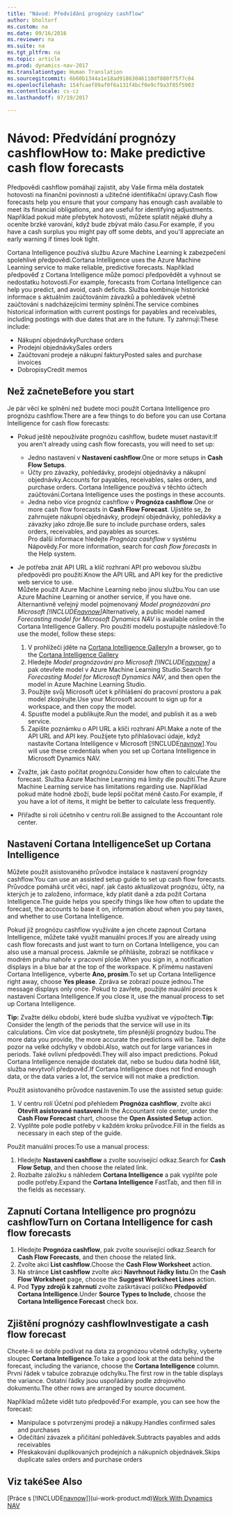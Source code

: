 ```yaml
---
title: "Návod: Předvídání prognózy cashflow"
author: bholtorf
ms.custom: na
ms.date: 09/16/2016
ms.reviewer: na
ms.suite: na
ms.tgt_pltfrm: na
ms.topic: article
ms.prod: dynamics-nav-2017
ms.translationtype: Human Translation
ms.sourcegitcommit: 6b60b1344a1e18ad91863046110df880f75f7c04
ms.openlocfilehash: 154fcaef89af0f6a131f4bcf0e9cf9a3f85f5903
ms.contentlocale: cs-cz
ms.lasthandoff: 07/19/2017

---
```


# <a name="how-to-make-predictive-cash-flow-forecasts"></a><span data-ttu-id="54981-102">Návod: Předvídání prognózy cashflow</span><span class="sxs-lookup"><span data-stu-id="54981-102">How to: Make predictive cash flow forecasts</span></span>
<span data-ttu-id="54981-103">Předpovědi cashflow pomáhají zajistit, aby Vaše firma měla dostatek hotovosti na finanční povinnosti a užitečné identifikační úpravy.</span><span class="sxs-lookup"><span data-stu-id="54981-103">Cash flow forecasts help you ensure that your company has enough cash available to meet its financial obligations, and are useful for identifying adjustments.</span></span> <span data-ttu-id="54981-104">Například pokud máte přebytek hotovosti, můžete splatit nějaké dluhy a oceníte brzké varování, když bude zbývat málo času.</span><span class="sxs-lookup"><span data-stu-id="54981-104">For example, if you have a cash surplus you might pay off some debts, and you'll appreciate an early warning if times look tight.</span></span> 

<span data-ttu-id="54981-105">Cortana Intelligence používá službu Azure Machine Learning k zabezpečení spolehlivé předpovědi.</span><span class="sxs-lookup"><span data-stu-id="54981-105">Cortana Intelligence uses the Azure Machine Learning service to make reliable, predictive forecasts.</span></span> <span data-ttu-id="54981-106">Například předpověď z Cortana Intelligence může pomoci předpovědět a vyhnout se nedostatku hotovosti.</span><span class="sxs-lookup"><span data-stu-id="54981-106">For example, forecasts from Cortana Intelligence can help you predict, and avoid, cash deficits.</span></span> <span data-ttu-id="54981-107">Služba kombinuje historické informace s aktuálním zaúčtováním závazků a pohledávek včetně zaúčtování s nadcházejícími termíny splnění.</span><span class="sxs-lookup"><span data-stu-id="54981-107">The service combines historical information with current postings for payables and receivables, including postings with due dates that are in the future.</span></span> <span data-ttu-id="54981-108">Ty zahrnují:</span><span class="sxs-lookup"><span data-stu-id="54981-108">These include:</span></span>
* <span data-ttu-id="54981-109">Nákupní objednávky</span><span class="sxs-lookup"><span data-stu-id="54981-109">Purchase orders</span></span>
* <span data-ttu-id="54981-110">Prodejní objednávky</span><span class="sxs-lookup"><span data-stu-id="54981-110">Sales orders</span></span>
* <span data-ttu-id="54981-111">Zaúčtovaní prodeje a nákupní faktury</span><span class="sxs-lookup"><span data-stu-id="54981-111">Posted sales and purchase invoices</span></span>
* <span data-ttu-id="54981-112">Dobropisy</span><span class="sxs-lookup"><span data-stu-id="54981-112">Credit memos</span></span>

## <a name="before-you-start"></a><span data-ttu-id="54981-113">Než začnete</span><span class="sxs-lookup"><span data-stu-id="54981-113">Before you start</span></span>  
<span data-ttu-id="54981-114">Je pár věcí ke splnění než budete moci použít Cortana Intelligence pro prognózu cashflow.</span><span class="sxs-lookup"><span data-stu-id="54981-114">There are a few things to do before you can use Cortana Intelligence for cash flow forecasts:</span></span> 
* <span data-ttu-id="54981-115">Pokud ještě nepoužíváte prognózu cashflow, budete muset nastavit:</span><span class="sxs-lookup"><span data-stu-id="54981-115">If you aren't already using cash flow forecasts, you will need to set up:</span></span>
    * <span data-ttu-id="54981-116">Jedno nastavení v **Nastavení cashflow**.</span><span class="sxs-lookup"><span data-stu-id="54981-116">One or more setups in **Cash Flow Setups**.</span></span> 
    * <span data-ttu-id="54981-117">Účty pro závazky, pohledávky, prodejní objednávky a nákupní objednávky.</span><span class="sxs-lookup"><span data-stu-id="54981-117">Accounts for payables, receivables, sales orders, and purchase orders.</span></span> <span data-ttu-id="54981-118">Cortana Intelligence používá v těchto účtech zaúčtování.</span><span class="sxs-lookup"><span data-stu-id="54981-118">Cortana Intelligence uses the postings in these accounts.</span></span>
    * <span data-ttu-id="54981-119">Jedna nebo více prognóz cashflow v **Prognóza cashflow**.</span><span class="sxs-lookup"><span data-stu-id="54981-119">One or more cash flow forecasts in **Cash Flow Forecast**.</span></span> <span data-ttu-id="54981-120">Ujistěte se, že zahrnujete nákupní objednávky, prodejní objednávky, pohledávky a závazky jako zdroje.</span><span class="sxs-lookup"><span data-stu-id="54981-120">Be sure to include purchase orders, sales orders, receivables, and payables as sources.</span></span>  
    <span data-ttu-id="54981-121">Pro další informace hledejte _Prognóza cashflow_ v systému Nápovědy.</span><span class="sxs-lookup"><span data-stu-id="54981-121">For more information, search for _cash flow forecasts_ in the Help system.</span></span> 
* <span data-ttu-id="54981-122">Je potřeba znát API URL a klíč rozhraní API pro webovou službu předpovědi pro použití.</span><span class="sxs-lookup"><span data-stu-id="54981-122">Know the API URL and API key for the predictive web service to use.</span></span>  
    <span data-ttu-id="54981-123">Můžete použít Azure Machine Learning nebo jinou službu.</span><span class="sxs-lookup"><span data-stu-id="54981-123">You can use Azure Machine Learning or another service, if you have one.</span></span> <span data-ttu-id="54981-124">Alternantivně veřejný model pojmenovaný _Model prognózování pro Microsoft [!INCLUDE[navnow](includes/navnow_md.md)]_</span><span class="sxs-lookup"><span data-stu-id="54981-124">Alternatively, a public model named _Forecasting model for Microsoft Dynamics NAV_ is available online in the Cortana Intelligence Gallery.</span></span> <span data-ttu-id="54981-125">Pro použití modelu postupujte následově:</span><span class="sxs-lookup"><span data-stu-id="54981-125">To use the model, follow these steps:</span></span>

    1. <span data-ttu-id="54981-126">V prohlížeči jděte na [Cortana Intelligence Gallery](https://go.microsoft.com/fwlink/?linkid=828352)</span><span class="sxs-lookup"><span data-stu-id="54981-126">In a browser, go to the [Cortana Intelligence Gallery](https://go.microsoft.com/fwlink/?linkid=828352)</span></span>
    2. <span data-ttu-id="54981-127">Hledejte _Model prognózování pro Microsoft [!INCLUDE[navnow](includes/navnow_md.md)]_ a pak otevřete model v Azure Machine Learning Studio.</span><span class="sxs-lookup"><span data-stu-id="54981-127">Search for _Forecasting Model for Microsoft Dynamics NAV_, and then open the model in Azure Machine Learning Studio.</span></span>
    3. <span data-ttu-id="54981-128">Použijte svůj Microsoft účet k přihlášení do pracovní prostoru a pak model zkopírujte.</span><span class="sxs-lookup"><span data-stu-id="54981-128">Use your Microsoft account to sign up for a workspace, and then copy the model.</span></span>
    4. <span data-ttu-id="54981-129">Spusťte model a publikujte.</span><span class="sxs-lookup"><span data-stu-id="54981-129">Run the model, and publish it as a web service.</span></span>
    5. <span data-ttu-id="54981-130">Zapište poznámku o API URL a klíči rozhraní API.</span><span class="sxs-lookup"><span data-stu-id="54981-130">Make a note of the API URL and API key.</span></span> <span data-ttu-id="54981-131">Použijete tyto přihlašovací údaje, když nastavíte Cortana Intelligence v Microsoft [!INCLUDE[navnow](includes/navnow_md.md)].</span><span class="sxs-lookup"><span data-stu-id="54981-131">You will use these credentials when you set up Cortana Intelligence in Microsoft Dynamics NAV.</span></span>  

* <span data-ttu-id="54981-132">Zvažte, jak často počítat prognózu.</span><span class="sxs-lookup"><span data-stu-id="54981-132">Consider how often to calculate the forecast.</span></span> <span data-ttu-id="54981-133">Služba Azure Machine Learning má limity dle použití.</span><span class="sxs-lookup"><span data-stu-id="54981-133">The Azure Machine Learning service has limitations regarding use.</span></span> <span data-ttu-id="54981-134">Například pokud máte hodně zboží, bude lepší počítat méně často.</span><span class="sxs-lookup"><span data-stu-id="54981-134">For example, if you have a lot of items, it might be better to calculate less frequently.</span></span> 
* <span data-ttu-id="54981-135">Přiřaďte si roli účetního v centru rolí.</span><span class="sxs-lookup"><span data-stu-id="54981-135">Be assigned to the Accountant role center.</span></span> 

## <a name="set-up-cortana-intelligence"></a><span data-ttu-id="54981-136">Nastavení Cortana Intelligence</span><span class="sxs-lookup"><span data-stu-id="54981-136">Set up Cortana Intelligence</span></span>
<span data-ttu-id="54981-137">Můžete použít asistovaného průvodce instalace k nastavení prognózy cashflow.</span><span class="sxs-lookup"><span data-stu-id="54981-137">You can use an assisted setup guide to set up cash flow forecasts.</span></span> <span data-ttu-id="54981-138">Průvodce pomáhá určit věci, např. jak často aktualizovat prognózu, účty, na kterých je to založeno, informace, kdy platit daně a zda požít Cortana Intelligence.</span><span class="sxs-lookup"><span data-stu-id="54981-138">The guide helps you specify things like how often to update the forecast, the accounts to base it on, information about when you pay taxes, and whether to use Cortana Intelligence.</span></span>  

<span data-ttu-id="54981-139">Pokud již prognózu cashflow využíváte a jen chcete zapnout Cortana Intelligence, můžete také využít manuální proces.</span><span class="sxs-lookup"><span data-stu-id="54981-139">If you are already using cash flow forecasts and just want to turn on Cortana Intelligence, you can also use a manual process.</span></span> <span data-ttu-id="54981-140">Jakmile se přihlásíte, zobrazí se notifikace v modrém pruhu nahoře v pracovní ploše.</span><span class="sxs-lookup"><span data-stu-id="54981-140">When you sign in, a notification displays in a blue bar at the top of the workspace.</span></span> <span data-ttu-id="54981-141">K přímému nastavení Cortana Intelligence, vyberte **Ano, prosím**.</span><span class="sxs-lookup"><span data-stu-id="54981-141">To set up Cortana Intelligence right away, choose **Yes please**.</span></span> <span data-ttu-id="54981-142">Zpráva se zobrazí pouze jednou.</span><span class="sxs-lookup"><span data-stu-id="54981-142">The message displays only once.</span></span> <span data-ttu-id="54981-143">Pokud to zavřete, použijte mauální proces k nastavení Cortana Intelligence.</span><span class="sxs-lookup"><span data-stu-id="54981-143">If you close it, use the manual process to set up Cortana Intelligence.</span></span>  

<span data-ttu-id="54981-144">**Tip:** Zvažte délku období, které bude služba využívat ve výpočtech.</span><span class="sxs-lookup"><span data-stu-id="54981-144">**Tip:** Consider the length of the periods that the service will use in its calculations.</span></span> <span data-ttu-id="54981-145">Čím více dat poskytnete, tím přesnější prognózy budou.</span><span class="sxs-lookup"><span data-stu-id="54981-145">The more data you provide, the more accurate the predictions will be.</span></span> <span data-ttu-id="54981-146">Také dejte pozor na velké odchylky v období.</span><span class="sxs-lookup"><span data-stu-id="54981-146">Also, watch out for large variances in periods.</span></span> <span data-ttu-id="54981-147">Také ovlivní předpovědi.</span><span class="sxs-lookup"><span data-stu-id="54981-147">They will also impact predictions.</span></span> <span data-ttu-id="54981-148">Pokud Cortana Intelligence nenajde dostatek dat, nebo se budou data hodně lišit, služba nevytvoří předpověď.</span><span class="sxs-lookup"><span data-stu-id="54981-148">If Cortana Intelligence does not find enough data, or the data varies a lot, the service will not make a prediction.</span></span> 

<span data-ttu-id="54981-149">Použít asistovaného průvodce nastavením.</span><span class="sxs-lookup"><span data-stu-id="54981-149">To use the assisted setup guide:</span></span>
1. <span data-ttu-id="54981-150">V centru rolí Účetní pod přehledem **Prognóza cashflow**, zvolte akci **Otevřít asistované nastavení**.</span><span class="sxs-lookup"><span data-stu-id="54981-150">In the Accountant role center, under the **Cash Flow Forecast** chart, choose the **Open Assisted Setup** action.</span></span>
2. <span data-ttu-id="54981-151">Vyplňte pole podle potřeby v každém kroku průvodce.</span><span class="sxs-lookup"><span data-stu-id="54981-151">Fill in the fields as necessary in each step of the guide.</span></span>

<span data-ttu-id="54981-152">Použít manuální proces:</span><span class="sxs-lookup"><span data-stu-id="54981-152">To use a manual process:</span></span>
1. <span data-ttu-id="54981-153">Hledejte **Nastavení cashflow** a zvolte související odkaz.</span><span class="sxs-lookup"><span data-stu-id="54981-153">Search for **Cash Flow Setup**, and then choose the related link.</span></span>
2. <span data-ttu-id="54981-154">Rozbalte záložku s náhledem **Cortana Intelligence** a pak vyplňte pole podle potřeby.</span><span class="sxs-lookup"><span data-stu-id="54981-154">Expand the **Cortana Intelligence** FastTab, and then fill in the fields as necessary.</span></span>

## <a name="turn-on-cortana-intelligence-for-cash-flow-forecasts"></a><span data-ttu-id="54981-155">Zapnutí Cortana Intelligence pro prognózu cashflow</span><span class="sxs-lookup"><span data-stu-id="54981-155">Turn on Cortana Intelligence for cash flow forecasts</span></span>
1. <span data-ttu-id="54981-156">Hledejte **Prognóza cashflow**, pak zvolte související odkaz.</span><span class="sxs-lookup"><span data-stu-id="54981-156">Search for **Cash Flow Forecasts**, and then choose the related link.</span></span>
2. <span data-ttu-id="54981-157">Zvolte akci **List cashflow**.</span><span class="sxs-lookup"><span data-stu-id="54981-157">Choose the **Cash Flow Worksheet** action.</span></span>
3. <span data-ttu-id="54981-158">Na stránce **List cashflow** zvolte akci **Navrhnout řádky listu**.</span><span class="sxs-lookup"><span data-stu-id="54981-158">On the **Cash Flow Worksheet** page, choose the **Suggest Worksheet Lines** action.</span></span>  
4. <span data-ttu-id="54981-159">Pod **Typy zdrojů k zahrnutí** zvolte zaškrtávací políčko **Předpověď Cortana Intelligence**.</span><span class="sxs-lookup"><span data-stu-id="54981-159">Under **Source Types to Include**, choose the **Cortana Intelligence Forecast** check box.</span></span>

## <a name="investigate-a-cash-flow-forecast"></a><span data-ttu-id="54981-160">Zjištění prognózy cashflow</span><span class="sxs-lookup"><span data-stu-id="54981-160">Investigate a cash flow forecast</span></span>
<span data-ttu-id="54981-161">Chcete-li se dobře podívat na data za prognózou včetně odchylky, vyberte sloupec **Cortana Intelligence**.</span><span class="sxs-lookup"><span data-stu-id="54981-161">To take a good look at the data behind the forecast, including the variance, choose the **Cortana Intelligence** column.</span></span> <span data-ttu-id="54981-162">První řádek v tabulce zobrazuje odchylku.</span><span class="sxs-lookup"><span data-stu-id="54981-162">The first row in the table displays the variance.</span></span> <span data-ttu-id="54981-163">Ostatní řádky jsou uspořádány podle zdrojového dokumentu.</span><span class="sxs-lookup"><span data-stu-id="54981-163">The other rows are arranged by source document.</span></span>  

<span data-ttu-id="54981-164">Například můžete vidět tuto předpověď:</span><span class="sxs-lookup"><span data-stu-id="54981-164">For example, you can see how the forecast:</span></span>    
* <span data-ttu-id="54981-165">Manipulace s potvrzenými prodeji a nákupy.</span><span class="sxs-lookup"><span data-stu-id="54981-165">Handles confirmed sales and purchases</span></span> 
* <span data-ttu-id="54981-166">Odečítání závazek a přičítání pohledávek.</span><span class="sxs-lookup"><span data-stu-id="54981-166">Subtracts payables and adds receivables</span></span>
* <span data-ttu-id="54981-167">Přeskakování duplikovaných prodejních a nákupních objednávek.</span><span class="sxs-lookup"><span data-stu-id="54981-167">Skips duplicate sales orders and purchase orders</span></span>

## <a name="see-also"></a><span data-ttu-id="54981-168">Viz také</span><span class="sxs-lookup"><span data-stu-id="54981-168">See Also</span></span>  
<span data-ttu-id="54981-169">[Práce s [!INCLUDE[navnow](includes/navnow_md.md)]](ui-work-product.md)</span><span class="sxs-lookup"><span data-stu-id="54981-169">[Work With Dynamics NAV](ui-work-product.md)</span></span>

